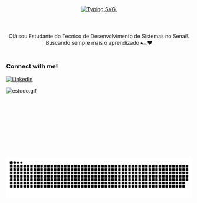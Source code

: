 <div align="center">
  <a href="https://git.io/typing-svg">
    <img src="https://readme-typing-svg.demolab.com?font=Fira+Code&weight=500&size=22&pause=1000&color=CCA9DD&center=true&vCenter=true&random=false&width=524&lines=%E2%8A%B9+BEM +VINDO+NO+PERFIL!+%CB%99%E1%B5%95%CB%99+%E2%8A%B9+" alt="Typing SVG">

<img src="https://c.tenor.com/xvKqraoQHREAAAAC/tenor.gif" alt="">
    
  </a>
</div>

<img align="center" alt="" src="./src/header-gif.gif">

#

<p align="center"> Olá sou Estudante do Técnico de Desenvolvimento de Sistemas no Senai!.  Buscando sempre mais o aprendizado 🏎️❤️
  
#


<img align="right" alt="" height="190px" src="./src/study.gif">

<h3 align="left">Connect with me!</h3>


<img align="right" alt="" height="190px" src="./src/study.gif">

[![LinkedIn](https://img.shields.io/badge/-LinkedIn-000?style=for-the-badge&logo=linkedin&logoColor=FF00F6&color:FFF)](https://www.linkedin.com/in/isabella-radael-654619352/)



<img data-target="animated-image.replacedImage" alt="estudo.gif" class="AnimatedImagePlayer-animatedImage" src="https://github.com/mari4souza/mari4souza/raw/main/src/study.gif" height="190px" style="display: block; opacity: 1;">




<picture align="center">
  <source media="(prefers-color-scheme: dark)" srcset="https://raw.githubusercontent.com/mari4souza/mari4souza/output/github-contribution-grid-snake-dark.svg">
  <source media="(prefers-color-scheme: light)" srcset="https://raw.githubusercontent.com/mari4souza/mari4souza/output/github-contribution-grid-snake-dark.svg">
  <img align="center" alt="github contribution grid snake animation" src="https://raw.githubusercontent.com/mari4souza/mari4souza/output/github-contribution-grid-snake.svg">
</picture>
